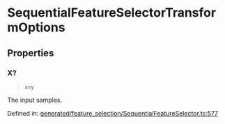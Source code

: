 # SequentialFeatureSelectorTransformOptions

## Properties

### X?

> `any`

The input samples.

Defined in:  [generated/feature\_selection/SequentialFeatureSelector.ts:577](https://github.com/transitive-bullshit/scikit-learn-ts/blob/92ab806/packages/sklearn/src/generated/feature_selection/SequentialFeatureSelector.ts#L577)
